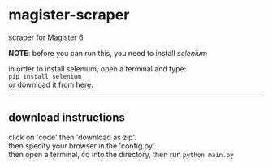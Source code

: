 # magister-scraper
scraper for Magister 6

**NOTE**: before you can run this, you need to install *selenium*

in order to install selenium, open a terminal and type:  
`pip install selenium`  
or download it from [here](https://pypi.org/project/selenium/).  


---
## download instructions  
click on 'code' then 'download as zip'.  
then specify your browser in the 'config.py'.  
then open a terminal, cd into the directory, then run `python main.py`
